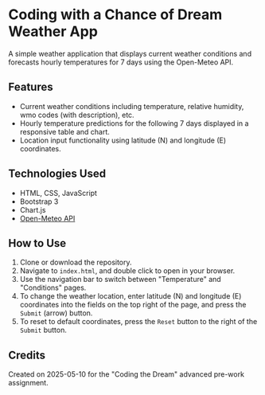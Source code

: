 # Coding with a Chance of Dream Weather App

A simple weather application that displays current weather conditions and forecasts hourly temperatures
for 7 days using the Open-Meteo API.

## Features
- Current weather conditions including temperature, relative humidity, wmo codes (with description), etc.
- Hourly temperature predictions for the following 7 days displayed in a responsive table and chart.
- Location input functionality using latitude (N) and longitude (E) coordinates.

## Technologies Used
- HTML, CSS, JavaScript
- Bootstrap 3
- Chart.js
- [Open-Meteo API](https://open-meteo.com/)

## How to Use
1. Clone or download the repository.
2. Navigate to `index.html`, and double click to open in your browser.
3. Use the navigation bar to switch between "Temperature" and "Conditions" pages.
4. To change the weather location, enter latitude (N) and longitude (E) coordinates into the fields
    on the top right of the page, and press the `Submit` (arrow) button.
5. To reset to default coordinates, press the `Reset` button to the right of the `Submit` button.

## Credits
Created on 2025-05-10 for the "Coding the Dream" advanced pre-work assignment.
